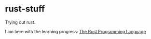 # rust-stuff
Trying out rust.

I am here with the learning progress: [The Rust Programming Language](https://doc.rust-lang.org/book/ch04-00-understanding-ownership.html)
